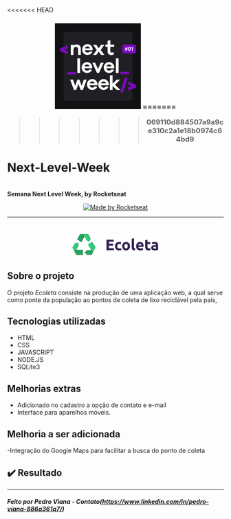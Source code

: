 <<<<<<< HEAD
<h3 align="center">
    <img alt="Logo" title="#logo" width="200px" src="/public/assets/nlw.png">
=======

>>>>>>> 069110d884507a9a9ce310c2a1e18b0974c64bd9

# Next-Level-Week
  <br><b>Semana Next Level Week, by Rocketseat</b></h3><p align="center"><a href="https://rocketseat.com.br"><img alt="Made by Rocketseat" src="https://img.shields.io/badge/made%20by-Rocketseat-%237519C1"></a>  
</p><hr><h1 align="center"><img alt="Logo" title="#logo" width="200px" src="/public/assets/logo.svg"><br>
</h1> 

##  Sobre o projeto
O projeto *Ecoleta* consiste na produção de uma aplicação web, a qual serve como ponte da população ao pontos de coleta de lixo reciclável pela país, 

##  Tecnologias utilizadas
- HTML
- CSS
- JAVASCRIPT
- NODE.JS
- SQLite3

##  Melhorias extras
- Adicionado no cadastro a opção de contato e e-mail 
- Interface para aparelhos móveis.

##  Melhoria a ser adicionada
-Integração do Google Maps para facilitar a busca do ponto de coleta
## ✔️ Resultado



<hr>

#####  Feito por Pedro Viana - Contato(https://www.linkedin.com/in/pedro-viana-886a361a7/)
